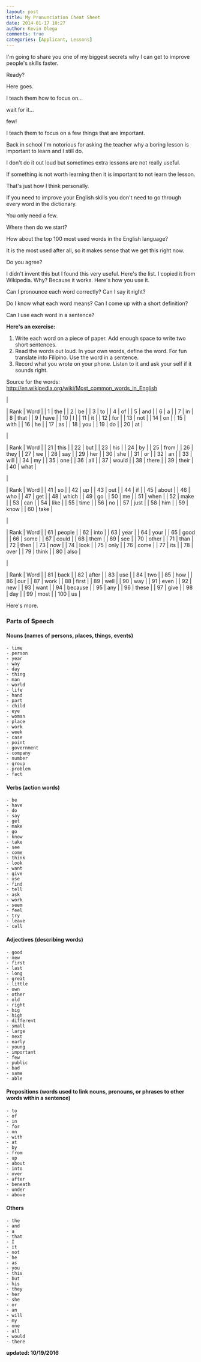 ```yaml
---
layout: post
title: My Pronunciation Cheat Sheet
date: 2014-01-17 10:27
author: Kevin Olega
comments: true
categories: [Applicant, Lessons]
---
```

I'm going to share you one of my biggest secrets why I can get to improve people's skills faster. 

Ready? 

Here goes. 

I teach them how to focus on... 

wait for it... 

few! 

I teach them to focus on a few things that are important.

Back in school I'm notorious for asking the teacher why a boring lesson is important to learn and I still do. 

I don't do it out loud but sometimes extra lessons are not really useful.

If something is not worth learning then it is important to not learn the lesson. 

That's just how I think personally.

If you need to improve your English skills you don't need to go through every word in the dictionary. 

You only need a few. 

Where then do we start? 

How about the top 100 most used words in the English language? 

It is the most used after all, so it makes sense that we get this right now. 

Do you agree?

I didn't invent this but I found this very useful. Here's the list. I copied it from Wikipedia. Why? Because it works. Here's how you use it.

Can I pronounce each word correctly? Can I say it right?

Do I know what each word means? Can I come up with a short definition?

Can I use each word in a sentence?

**Here's an exercise:**


1. Write each word on a piece of paper. Add enough space to write two short sentences.
2. Read the words out loud. In your own words, define the word. For fun translate into Filipino. Use the word in a sentence.
3. Record what you wrote on your phone. Listen to it and ask your self if it sounds right.


Source for the words: http://en.wikipedia.org/wiki/Most_common_words_in_English

| 

| Rank | Word |
| 1 | the |
| 2 | be |
| 3 | to |
| 4 | of |
| 5 | and |
| 6 | a |
| 7 | in |
| 8 | that |
| 9 | have |
| 10 | I |
| 11 | it |
| 12 | for |
| 13 | not |
| 14 | on |
| 15 | with |
| 16 | he |
| 17 | as |
| 18 | you |
| 19 | do |
| 20 | at |

 | 

| Rank | Word |
| 21 | this |
| 22 | but |
| 23 | his |
| 24 | by |
| 25 | from |
| 26 | they |
| 27 | we |
| 28 | say |
| 29 | her |
| 30 | she |
| 31 | or |
| 32 | an |
| 33 | will |
| 34 | my |
| 35 | one |
| 36 | all |
| 37 | would |
| 38 | there |
| 39 | their |
| 40 | what |

 | 

| Rank | Word |
| 41 | so |
| 42 | up |
| 43 | out |
| 44 | if |
| 45 | about |
| 46 | who |
| 47 | get |
| 48 | which |
| 49 | go |
| 50 | me |
| 51 | when |
| 52 | make |
| 53 | can |
| 54 | like |
| 55 | time |
| 56 | no |
| 57 | just |
| 58 | him |
| 59 | know |
| 60 | take |

 | 

| Rank | Word |
| 61 | people |
| 62 | into |
| 63 | year |
| 64 | your |
| 65 | good |
| 66 | some |
| 67 | could |
| 68 | them |
| 69 | see |
| 70 | other |
| 71 | than |
| 72 | then |
| 73 | now |
| 74 | look |
| 75 | only |
| 76 | come |
| 77 | its |
| 78 | over |
| 79 | think |
| 80 | also |

 | 

| Rank | Word |
| 81 | back |
| 82 | after |
| 83 | use |
| 84 | two |
| 85 | how |
| 86 | our |
| 87 | work |
| 88 | first |
| 89 | well |
| 90 | way |
| 91 | even |
| 92 | new |
| 93 | want |
| 94 | because |
| 95 | any |
| 96 | these |
| 97 | give |
| 98 | day |
| 99 | most |
| 100 | us |


Here's more.

### Parts of Speech

#### Nouns (names of persons, places, things, events)

    - time
    - person
    - year
    - way
    - day
    - thing
    - man
    - world
    - life
    - hand
    - part
    - child
    - eye
    - woman
    - place
    - work
    - week
    - case
    - point
    - government
    - company
    - number
    - group
    - problem
    - fact


#### Verbs (action words)

    - be
    - have
    - do
    - say
    - get
    - make
    - go
    - know
    - take
    - see
    - come
    - think
    - look
    - want
    - give
    - use
    - find
    - tell
    - ask
    - work
    - seem
    - feel
    - try
    - leave
    - call




#### Adjectives (describing words)

    - good
    - new
    - first
    - last
    - long
    - great
    - little
    - own
    - other
    - old
    - right
    - big
    - high
    - different
    - small
    - large
    - next
    - early
    - young
    - important
    - few
    - public
    - bad
    - same
    - able




#### Prepositions (words used to link nouns, pronouns, or phrases to other words within a sentence)

    - to
    - of
    - in
    - for
    - on
    - with
    - at
    - by
    - from
    - up
    - about
    - into
    - over
    - after
    - beneath
    - under
    - above


#### Others

    - the
    - and
    - a
    - that
    - I
    - it
    - not
    - he
    - as
    - you
    - this
    - but
    - his
    - they
    - her
    - she
    - or
    - an
    - will
    - my
    - one
    - all
    - would
    - there


**updated: 10/19/2016**
